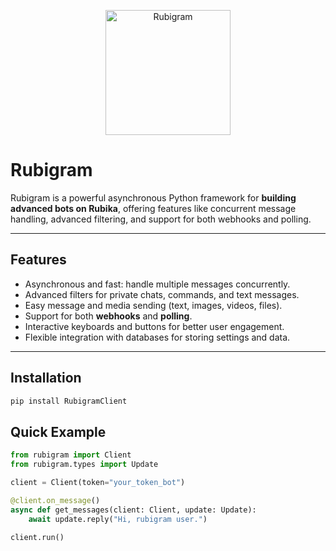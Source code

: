 <p align="center">
  <img src="http://rubigram.ir/Rubigram.jpg" alt="Rubigram" width="200"/>
</p>

# Rubigram

Rubigram is a powerful asynchronous Python framework for **building advanced bots on Rubika**, offering features like concurrent message handling, advanced filtering, and support for both webhooks and polling.

---

## Features

- Asynchronous and fast: handle multiple messages concurrently.
- Advanced filters for private chats, commands, and text messages.
- Easy message and media sending (text, images, videos, files).
- Support for both **webhooks** and **polling**.
- Interactive keyboards and buttons for better user engagement.
- Flexible integration with databases for storing settings and data.

---

## Installation
```bash
pip install RubigramClient
```

## Quick Example
```python
from rubigram import Client
from rubigram.types import Update

client = Client(token="your_token_bot")

@client.on_message()
async def get_messages(client: Client, update: Update):
    await update.reply("Hi, rubigram user.")

client.run()
```
